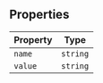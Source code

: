 ## Properties

| Property                   | Type     |
| -------------------------- | -------- |
| <a id="name"></a> `name`   | `string` |
| <a id="value"></a> `value` | `string` |
